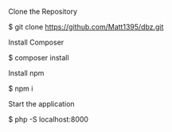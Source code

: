 Clone the Repository

$ git clone https://github.com/Matt1395/dbz.git


Install Composer

$ composer install


Install npm

$ npm i


Start the application

$ php -S localhost:8000
